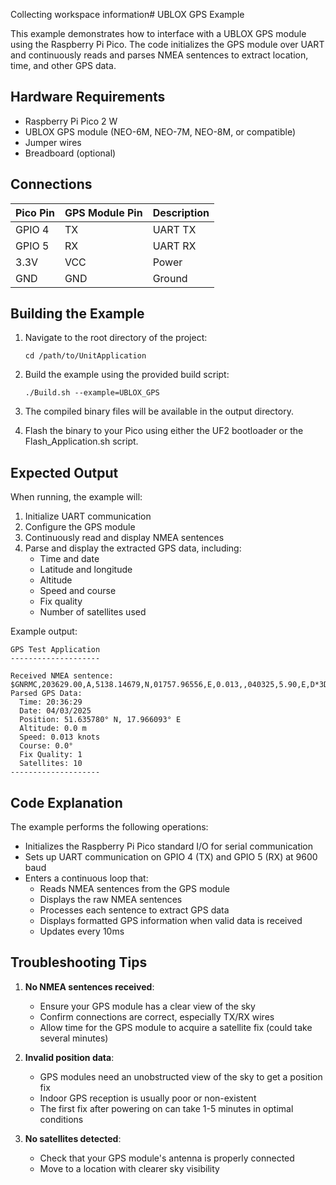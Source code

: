 Collecting workspace information# UBLOX GPS Example

This example demonstrates how to interface with a UBLOX GPS module using the Raspberry Pi Pico. The code initializes the GPS module over UART and continuously reads and parses NMEA sentences to extract location, time, and other GPS data.

## Hardware Requirements

- Raspberry Pi Pico 2 W
- UBLOX GPS module (NEO-6M, NEO-7M, NEO-8M, or compatible)
- Jumper wires
- Breadboard (optional)

## Connections

| Pico Pin | GPS Module Pin | Description |
|----------|--------------|-------------|
| GPIO 4   | TX           | UART TX     |
| GPIO 5   | RX           | UART RX     |
| 3.3V     | VCC          | Power       |
| GND      | GND          | Ground      |

## Building the Example

1. Navigate to the root directory of the project:

   ```
   cd /path/to/UnitApplication
   ```

2. Build the example using the provided build script:

   ```
   ./Build.sh --example=UBLOX_GPS
   ```

3. The compiled binary files will be available in the output directory.

4. Flash the binary to your Pico using either the UF2 bootloader or the Flash_Application.sh script.

## Expected Output

When running, the example will:
1. Initialize UART communication
2. Configure the GPS module
3. Continuously read and display NMEA sentences
4. Parse and display the extracted GPS data, including:
   - Time and date
   - Latitude and longitude
   - Altitude
   - Speed and course
   - Fix quality
   - Number of satellites used

Example output:

```
GPS Test Application
--------------------

Received NMEA sentence: $GNRMC,203629.00,A,5138.14679,N,01757.96556,E,0.013,,040325,5.90,E,D*3D
Parsed GPS Data:
  Time: 20:36:29
  Date: 04/03/2025
  Position: 51.635780° N, 17.966093° E
  Altitude: 0.0 m
  Speed: 0.013 knots
  Course: 0.0°
  Fix Quality: 1
  Satellites: 10
--------------------
```

## Code Explanation

The example performs the following operations:
- Initializes the Raspberry Pi Pico standard I/O for serial communication
- Sets up UART communication on GPIO 4 (TX) and GPIO 5 (RX) at 9600 baud
- Enters a continuous loop that:
  - Reads NMEA sentences from the GPS module
  - Displays the raw NMEA sentences
  - Processes each sentence to extract GPS data
  - Displays formatted GPS information when valid data is received
  - Updates every 10ms

## Troubleshooting Tips

1. **No NMEA sentences received**:
   - Ensure your GPS module has a clear view of the sky
   - Confirm connections are correct, especially TX/RX wires
   - Allow time for the GPS module to acquire a satellite fix (could take several minutes)

2. **Invalid position data**:
   - GPS modules need an unobstructed view of the sky to get a position fix
   - Indoor GPS reception is usually poor or non-existent
   - The first fix after powering on can take 1-5 minutes in optimal conditions

3. **No satellites detected**:
   - Check that your GPS module's antenna is properly connected
   - Move to a location with clearer sky visibility